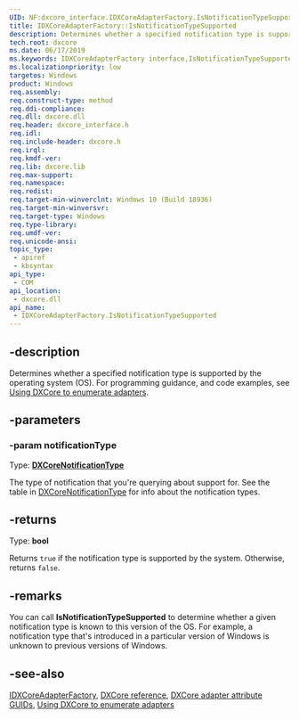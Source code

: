 ```yaml
---
UID: NF:dxcore_interface.IDXCoreAdapterFactory.IsNotificationTypeSupported
title: IDXCoreAdapterFactory::IsNotificationTypeSupported
description: Determines whether a specified notification type is supported by the operating system (OS).
tech.root: dxcore
ms.date: 06/17/2019
ms.keywords: IDXCoreAdapterFactory interface,IsNotificationTypeSupported method, IDXCoreAdapterFactory.IsNotificationTypeSupported, IDXCoreAdapterFactory::IsNotificationTypeSupported, IsNotificationTypeSupported, IsNotificationTypeSupported method, IsNotificationTypeSupported method,IDXCoreAdapterFactory interface, dxcore/IDXCoreAdapterFactory::IsNotificationTypeSupported, dxcore_interface.idxcoreadapterfactory_isnotificationtypesupported
ms.localizationpriority: low
targetos: Windows
product: Windows
req.assembly: 
req.construct-type: method
req.ddi-compliance: 
req.dll: dxcore.dll
req.header: dxcore_interface.h
req.idl: 
req.include-header: dxcore.h
req.irql: 
req.kmdf-ver: 
req.lib: dxcore.lib
req.max-support: 
req.namespace: 
req.redist: 
req.target-min-winverclnt: Windows 10 (Build 18936)
req.target-min-winversvr: 
req.target-type: Windows
req.type-library: 
req.umdf-ver: 
req.unicode-ansi: 
topic_type:
 - apiref
 - kbsyntax
api_type:
 - COM
api_location:
 - dxcore.dll
api_name:
 - IDXCoreAdapterFactory.IsNotificationTypeSupported
---
```


## -description

Determines whether a specified notification type is supported by the operating system (OS). For programming guidance, and code examples, see [Using DXCore to enumerate adapters](/windows/win32/dxcore/dxcore-enum-adapters).

## -parameters

### -param notificationType

Type: **[DXCoreNotificationType](/windows/win32/api/dxcore_interface/ne-dxcore_interface-dxcorenotificationtype)**

The type of notification that you're querying about support for. See the table in [DXCoreNotificationType](/windows/win32/api/dxcore_interface/ne-dxcore_interface-dxcorenotificationtype) for info about the notification types.

## -returns

Type: **bool**

Returns `true` if the notification type is supported by the system. Otherwise, returns `false`.

## -remarks

You can call **IsNotificationTypeSupported** to determine whether a given notification type is known to this version of the OS. For example, a notification type that's introduced in a particular version of Windows is unknown to previous versions of Windows.

## -see-also

[IDXCoreAdapterFactory](/windows/win32/api/dxcore_interface/nn-dxcore_interface-idxcoreadapterfactory), [DXCore reference](/windows/win32/dxcore/dxcore-reference), [DXCore adapter attribute GUIDs](/windows/win32/dxcore/dxcore-adapter-attribute-guids), [Using DXCore to enumerate adapters](/windows/win32/dxcore/dxcore-enum-adapters)

